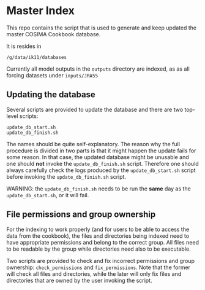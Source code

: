 # Master Index

This repo contains the script that is used to generate and keep
updated the master COSIMA Cookbook database.

It is resides in

```
/g/data/ik11/databases
```

Currently all model outputs in the `outputs` directory are indexed, as as
all forcing datasets under `inputs/JRA55`


## Updating the database

Several scripts are provided to update the database and there are two top-level
scripts:

```
update_db_start.sh
update_db_finish.sh
```

The names should be quite self-explanatory. The reason why the full procedure is
divided in two parts is that it might happen the update fails for some
reason. In that case, the updated database might be unusable and one should
**not** invoke the `update_db_finish.sh` script. Therefore one should always
carefully check the logs produced by the `update_db_start.sh` script before
invoking the `update_db_finish.sh` script.

WARNING: the `update_db_finish.sh` needs to be run the **same** day as the
`update_db_start.sh`, or it will fail.

## File permissions and group ownership

For the indexing to work properly (and for users to be able to access the data
from the cookbook), the files and directories being indexed need to have
appropriate permissions and belong to the correct group. All files need to be
readable by the group while directories need also to be executable.

Two scripts are provided to check and fix incorrect permissions and group
ownership: `check_permissions` and `fix_permissions`. Note that the former will
check all files and directories, while the later will only fix files and
directories that are owned by the user invoking the script.
